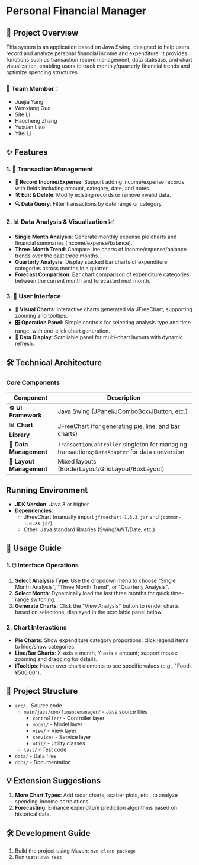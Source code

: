 #  Personal Financial Manager 

## 🌟 Project Overview  
This system is an application based on Java Swing, designed to help users record and analyze personal financial income and expenditure. It provides functions such as transaction record management, data statistics, and chart visualization, enabling users to track monthly/quarterly financial trends and optimize spending structures.  
### 👥 Team Member：  
- Juejia Yang 
- Wenxiang Guo 
- Site Li   
- Haocheng Zhang   
- Yuxuan Liao   
- Yifei Li  

## ✨ Features  
### 1. 📝 Transaction Management  
- **📝 Record Income/Expense**: Support adding income/expense records with fields including amount, category, date, and notes.  
- **🛠️ Edit & Delete**: Modify existing records or remove invalid data.  
- **🔍 Data Query**: Filter transactions by date range or category.  

### 2. 📊 Data Analysis & Visualization 📈 
- **Single Month Analysis**: Generate monthly expense pie charts and financial summaries (income/expense/balance).  
- **Three-Month Trend**: Compare line charts of income/expense/balance trends over the past three months.  
- **Quarterly Analysis**: Display stacked bar charts of expenditure categories across months in a quarter.  
- **Forecast Comparison**: Bar chart comparison of expenditure categories between the current month and forecasted next month.  

### 3. 🎨 User Interface  
- **🎨 Visual Charts**: Interactive charts generated via JFreeChart, supporting zooming and tooltips.  
- **🎛️ Operation Panel**: Simple controls for selecting analysis type and time range, with one-click chart generation.  
- **📄 Data Display**: Scrollable panel for multi-chart layouts with dynamic refresh.  

## 🛠️ Technical Architecture  
### Core Components  
| Component       | Description                                                                 |  
|-----------------|-----------------------------------------------------------------------------|  
| **⚙️ UI Framework**| Java Swing (JPanel/JComboBox/JButton, etc.)                                 |  
| **📊 Chart Library**| JFreeChart (for generating pie, line, and bar charts)                       |  
| **📝 Data Management**| `TransactionController` singleton for managing transactions; `DataAdapter` for data conversion |  
| **📁 Layout Management**| Mixed layouts (BorderLayout/GridLayout/BoxLayout)                           |  

##  Running Environment  
- **JDK Version**: Java 8 or higher  
- **Dependencies**:  
  - JFreeChart (manually import `jfreechart-1.5.3.jar` and `jcommon-1.0.23.jar`)  
  - Other: Java standard libraries (Swing/AWT/Date, etc.)  

## 📖 Usage Guide  
### 1. 🖱️ Interface Operations  
1. **Select Analysis Type**: Use the dropdown menu to choose "Single Month Analysis", "Three Month Trend", or "Quarterly Analysis".  
2. **Select Month**: Dynamically load the last three months for quick time-range switching.  
3. **Generate Charts**: Click the "View Analysis" button to render charts based on selections, displayed in the scrollable panel below.  

### 2. Chart Interactions  
- **Pie Charts**: Show expenditure category proportions; click legend items to hide/show categories.  
- **Line/Bar Charts**: X-axis = month, Y-axis = amount; support mouse zooming and dragging for details.  
- **ℹTooltips**: Hover over chart elements to see specific values (e.g., "Food: ¥500.00").  

## 📂 Project Structure  
- `src/` - Source code  
  - `main/java/com/financemanager/` - Java source files  
    - `controller/` - Controller layer  
    - `model/` - Model layer  
    - `view/` - View layer  
    - `service/` - Service layer  
    - `util/` - Utility classes  
  - `test/` - Test code  
- `data/` - Data files  
- `docs/` - Documentation  

## 💡 Extension Suggestions  
1. **More Chart Types**: Add radar charts, scatter plots, etc., to analyze spending-income correlations.  
2. **Forecasting**: Enhance expenditure prediction algorithms based on historical data.  

## 🛠️ Development Guide  
1. Build the project using Maven: `mvn clean package`  
2. Run tests: `mvn test`  
